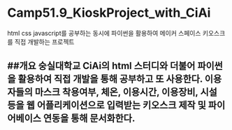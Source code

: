 # Camp51.9_KioskProject_with_CiAi
html css javascript를 공부하는 동시에 파이썬을 활용하여 메이커 스페이스 키오스크를 직접 개발하는 프로젝트

##개요
 숭실대학교 CiAi의 html 스터디와 더불어 파이썬을 활용하여 직접 개발을 통해 공부하고 또 사용한다.
 이용자들의 마스크 착용여부, 체온, 이용시간, 이용장비, 시설 등을 웹 어플리케이션으로 입력받는 키오스크 제작 및 파이어베이스 연동을 통해 문서화한다.
------------------------------------------------------

 

